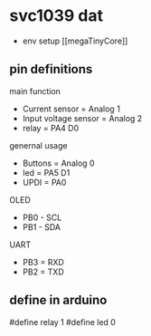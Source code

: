 

# svc1039 dat

- env setup [[megaTinyCore]]



## pin definitions 

main function 
- Current sensor = Analog 1 
- Input voltage sensor = Analog 2
- relay = PA4 D0

genernal usage 
- Buttons = Analog 0 
- led = PA5 D1
- UPDI = PA0


OLED 
- PB0 - SCL
- PB1 - SDA

UART 
- PB3 = RXD
- PB2 = TXD



## define in arduino 

#define relay 1
#define led 0 